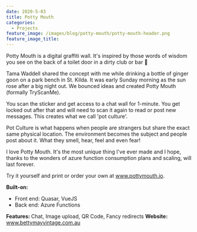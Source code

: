 ```yaml
---
date: 2020-5-03
title: Potty Mouth
categories:
  - Projects
feature_image: /images/blog/potty-mouth/potty-mouth-header.png
feature_image_title: 
---
```

<p>
Potty Mouth is a digital graffiti wall. It's inspired by those words of wisdom you see on the back of a toilet door in a dirty club or bar 🚽
</p>
<p>
Tama Waddell shared the concept with me while drinking a bottle of ginger goon on a park bench in St. Kilda. It was early Sunday morning as the sun rose after a big night out. We bounced ideas and created Potty Mouth (formally TryScanMe).
</p>
<p>
You scan the sticker and get access to a chat wall for 1-minute. You get locked out after that and will need to scan it again to read or post new messages. This creates what we call 'pot culture'.
</p>
<p>
Pot Culture is what happens when people are strangers but share the exact same physical location. The environment becomes the subject and people post about it. What they smell, hear, feel and even fear!
</p>
<p>
I love Potty Mouth. It's the most unique thing I've ever made and I hope, thanks to the wonders of azure function consumption plans and scaling, will last forever.
</p>
<p>
Try it yourself and print or order your own at <a href="https://www.pottymouth.io">www.pottymouth.io</a>.
</p>
<strong>Built-on:</strong>
<ul>
  <li>Front end: Quasar, VueJS</li>
  <li>Back end: Azure Functions</li>
</ul>
<strong>Features: </strong>Chat, Image upload, QR Code, Fancy redirects
<strong>Website:</strong> <a href="www.bettymayvintage.com.au">www.bettymayvintage.com.au</a>
</p>